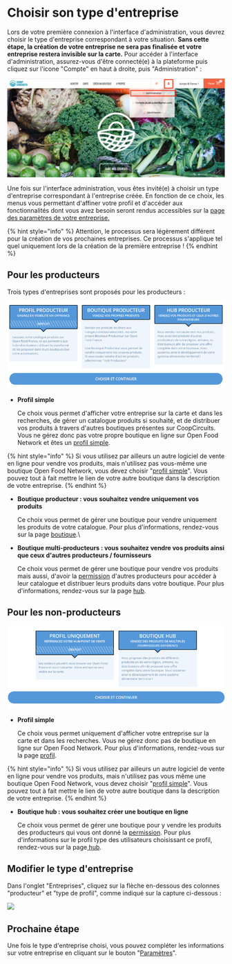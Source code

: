 # Choisir son type d'entreprise

Lors de votre première connexion à l'interface d'administration, vous devrez choisir le type d'entreprise correspondant à votre situation. **Sans cette étape, la création de votre entreprise ne sera pas finalisée et votre entreprise restera invisible sur la carte.** Pour accéder à l'interface d'administration, assurez-vous d'être connecté(e) à la plateforme puis cliquez sur l'icone "Compte" en haut à droite, puis "Administration" :&#x20;

![](<../../.gitbook/assets/Screen Shot 2022-08-11 at 23.04.08.png>)

Une fois sur l'interface administration, vous êtes invité(e) à choisir un type d'entreprise correspondant à l'entreprise créée. En fonction de ce choix, les menus vous permettant d'affiner votre profil et d'accéder aux fonctionnalités dont vous avez besoin seront rendus accessibles sur la [page des paramètres de votre entreprise.](https://guide.openfoodnetwork.org/v/fr/basic-features/enterprise-profile/enterprise-settings)&#x20;

{% hint style="info" %}
Attention, le processus sera légèrement différent pour la création de vos prochaines entreprises. Ce processus s'applique tel quel uniquement lors de la création de la première entreprise !
{% endhint %}



## Pour les producteurs

Trois types d'entreprises sont proposés pour les producteurs :&#x20;

![](<../../.gitbook/assets/image (42) (1) (1) (1).png>)

*   **Profil simple**&#x20;

    Ce choix vous permet d'afficher votre entreprise sur la carte et dans les recherches, de gérer un catalogue produits si souhaité, et de distribuer vos produits à travers d'autres boutiques présentes sur CoopCircuits. Vous ne gérez donc pas votre propre boutique en ligne sur Open Food Network et êtes un [profil simple](https://guide.openfoodnetwork.org/v/fr/quick-start-guides/profile-only-quick-setup-guide).

{% hint style="info" %}
Si vous utilisez par ailleurs un autre logiciel de vente en ligne pour vendre vos produits, mais n'utilisez pas vous-même une boutique Open Food Network, vous devez choisir "[profil simple](https://guide.openfoodnetwork.org/v/fr/quick-start-guides/profile-only-quick-setup-guide)". Vous pouvez tout à fait mettre le lien de votre autre boutique dans la description de votre entreprise.
{% endhint %}

*   **Boutique producteur : vous souhaitez vendre uniquement vos produits**&#x20;

    Ce choix vous permet de gérer une boutique pour vendre uniquement les produits de votre  catalogue. Pour plus d'informations, rendez-vous sur la page [boutique](https://guide.openfoodnetwork.org/v/fr/quick-start-guides/producer-shop-quick-setup-guide).\

*   **Boutique multi-producteurs : vous souhaitez vendre vos produits ainsi que ceux d'autres producteurs / fournisseurs**&#x20;

    Ce choix vous permet de gérer une boutique pour vendre vos produits mais aussi, d'avoir la [permission](https://guide.openfoodnetwork.org/v/fr/basic-features/enterprise-profile/enterprise-to-enterprise-permissions-e2es) d'autres producteurs pour accéder à leur catalogue et distribuer leurs produits dans votre boutique. Pour plus d'informations, rendez-vous sur la page [hub](https://guide.openfoodnetwork.org/v/fr/quick-start-guides/multi-producers-shop-hub-quick-setup-guide).

## Pour les non-producteurs



![](<../../.gitbook/assets/image (55) (1) (1) (1) (1).png>)

*   **Profil simple**&#x20;

    Ce choix vous permet uniquement d'afficher votre entreprise sur la carte et dans les recherches. Vous ne gérez donc pas de boutique en ligne sur Open Food Network. Pour plus d'informations, rendez-vous sur la page [profil](https://guide.openfoodnetwork.org/v/fr/quick-start-guides/profile-only-quick-setup-guide).&#x20;

{% hint style="info" %}
Si vous utilisez par ailleurs un autre logiciel de vente en ligne pour vendre vos produits, mais n'utilisez pas vous même une boutique Open Food Network, vous devez choisir "[profil simple](https://guide.openfoodnetwork.org/v/fr/quick-start-guides/profile-only-quick-setup-guide)". Vous pouvez tout à fait mettre le lien de votre autre boutique dans la description de votre entreprise.
{% endhint %}

*   **Boutique hub : vous souhaitez créer une boutique en ligne**&#x20;

    Ce choix vous permet de gérer une boutique pour y vendre les produits des producteurs qui vous ont donné la [permission](https://guide.openfoodnetwork.org/v/fr/basic-features/enterprise-profile/enterprise-to-enterprise-permissions-e2es). Pour plus d'informations sur le profil type des utilisateurs choisissant ce profil, rendez-vous sur la page[ hub](https://guide.openfoodnetwork.org/v/fr/quick-start-guides/multi-producers-shop-hub-quick-setup-guide).

## Modifier le type d'entreprise

Dans l'onglet "Entreprises", cliquez sur la flèche en-dessous  des colonnes "producteur" et "type de profil", comme indiqué sur la capture ci-dessous :&#x20;

![](<../../.gitbook/assets/Capture d’écran 2022-02-03 à 09.25.13.png>)

## Prochaine étape

Une fois le type d'entreprise choisi, vous pouvez compléter les informations sur votre entreprise en cliquant sur le bouton "[Paramètres](https://guide.openfoodnetwork.org/v/fr/basic-features/enterprise-profile/enterprise-settings)". &#x20;
